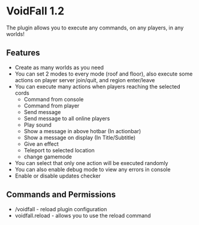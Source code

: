 # VoidFall 1.2
The plugin allows you to execute any commands, on any players, in any worlds!


## Features
 - Create as many worlds as you need
 - You can set 2 modes to every mode (roof and floor), also execute some actions on player server join/quit, and region enter/leave
 - You can execute many actions when players reaching the selected cords
   - Command from console 
   - Command from player 
   - Send message
   - Send message to all online players
   - Play sound
   - Show a message in above hotbar (In actionbar)
   - Show a message on display (In Title/Subtitle)
   - Give an effect
   - Teleport to selected location
   - change gamemode
 - You can select that only one action will be executed randomly
 - You can also enable debug mode to view any errors in console
 - Enable or disable updates checker


## Commands and Permissions
 - /voidfall - reload plugin configuration
 - voidfall.reload - allows you to use the reload command